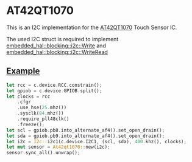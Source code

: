 # AT42QT1070

This is an I2C implementation for the [AT42QT1070](https://www.microchip.com/wwwproducts/en/AT42QT1070) Touch Sensor IC.

The used I2C struct is required to implement [embedded_hal::blocking::i2c::Write](https://docs.rs/embedded-hal/0.2.4/embedded_hal/blocking/i2c/trait.Write.html) and [embedded_hal::blocking::i2c::WriteRead](https://docs.rs/embedded-hal/0.2.4/embedded_hal/blocking/i2c/trait.WriteRead.html)


## [Example](https://github.com/Steav005/at42qt1070/blob/master/examples/stm32f401cc.rs)

```rust
let rcc = c.device.RCC.constrain();
let gpiob = c.device.GPIOB.split();
let clocks = rcc
    .cfgr
    .use_hse(25.mhz())
    .sysclk(84.mhz())
    .require_pll48clk()
    .freeze();
let scl = gpiob.pb8.into_alternate_af4().set_open_drain();
let sda = gpiob.pb9.into_alternate_af4().set_open_drain();
let i2c = I2c::i2c1(c.device.I2C1, (scl, sda), 400.khz(), clocks);
let mut sensor = At42qt1070::new(i2c);
sensor.sync_all().unwrap();
```
